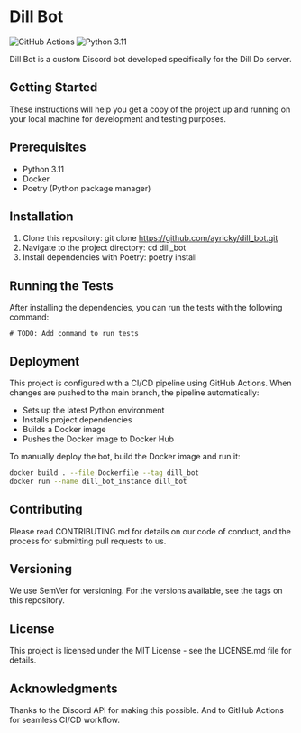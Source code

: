 # Dill Bot
![GitHub Actions](https://github.com/ayricky/dill_bot/actions/workflows/main.yml/badge.svg)
![Python 3.11](https://img.shields.io/badge/python-3.11-blue.svg?logo=python&logoColor=white)

Dill Bot is a custom Discord bot developed specifically for the Dill Do server.

## Getting Started
These instructions will help you get a copy of the project up and running on your local machine for development and testing purposes.

## Prerequisites
- Python 3.11
- Docker
- Poetry (Python package manager)

## Installation
1. Clone this repository: git clone https://github.com/ayricky/dill_bot.git
2. Navigate to the project directory: cd dill_bot
3. Install dependencies with Poetry: poetry install

## Running the Tests
After installing the dependencies, you can run the tests with the following command:
```
# TODO: Add command to run tests
```

## Deployment
This project is configured with a CI/CD pipeline using GitHub Actions. When changes are pushed to the main branch, the pipeline automatically:

- Sets up the latest Python environment
- Installs project dependencies
- Builds a Docker image
- Pushes the Docker image to Docker Hub

To manually deploy the bot, build the Docker image and run it:

```sh
docker build . --file Dockerfile --tag dill_bot
docker run --name dill_bot_instance dill_bot
``` 

## Contributing
Please read CONTRIBUTING.md for details on our code of conduct, and the process for submitting pull requests to us.

## Versioning
We use SemVer for versioning. For the versions available, see the tags on this repository.

## License
This project is licensed under the MIT License - see the LICENSE.md file for details.

## Acknowledgments
Thanks to the Discord API for making this possible.
And to GitHub Actions for seamless CI/CD workflow.
